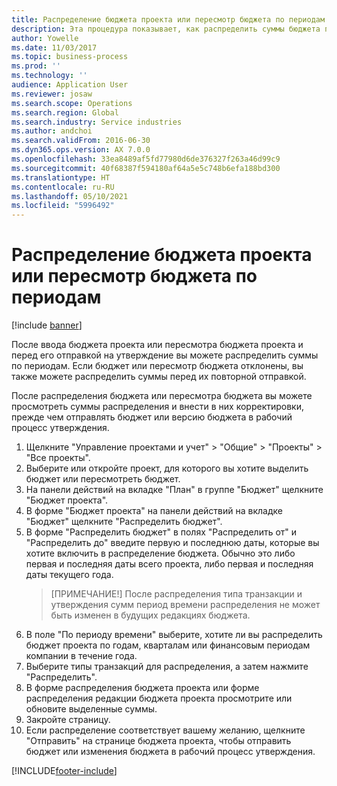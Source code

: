 ```yaml
---
title: Распределение бюджета проекта или пересмотр бюджета по периодам
description: Эта процедура показывает, как распределить суммы бюджета проекта по периодам.
author: Yowelle
ms.date: 11/03/2017
ms.topic: business-process
ms.prod: ''
ms.technology: ''
audience: Application User
ms.reviewer: josaw
ms.search.scope: Operations
ms.search.region: Global
ms.search.industry: Service industries
ms.author: andchoi
ms.search.validFrom: 2016-06-30
ms.dyn365.ops.version: AX 7.0.0
ms.openlocfilehash: 33ea8489af5fd77980d6de376327f263a46d99c9
ms.sourcegitcommit: 40f68387f594180af64a5e5c748b6efa188bd300
ms.translationtype: HT
ms.contentlocale: ru-RU
ms.lasthandoff: 05/10/2021
ms.locfileid: "5996492"
---
```

# <a name="allocate-a-project-budget-or-budget-revision-across-periods"></a>Распределение бюджета проекта или пересмотр бюджета по периодам

[!include [banner](../../includes/banner.md)]

После ввода бюджета проекта или пересмотра бюджета проекта и перед его отправкой на утверждение вы можете распределить суммы по периодам. Если бюджет или пересмотр бюджета отклонены, вы также можете распределить суммы перед их повторной отправкой. 

После распределения бюджета или пересмотра бюджета вы можете просмотреть суммы распределения и внести в них корректировки, прежде чем отправлять бюджет или версию бюджета в рабочий процесс утверждения. 

1. Щелкните "Управление проектами и учет" > "Общие" > "Проекты" > "Все проекты". 
2. Выберите или откройте проект, для которого вы хотите выделить бюджет или пересмотреть бюджет. 
3. На панели действий на вкладке "План" в группе "Бюджет" щелкните "Бюджет проекта". 
4. В форме "Бюджет проекта" на панели действий на вкладке "Бюджет" щелкните "Распределить бюджет". 
5. В форме "Распределить бюджет" в полях "Распределить от" и "Распределить до" введите первую и последнюю даты, которые вы хотите включить в распределение бюджета. Обычно это либо первая и последняя даты всего проекта, либо первая и последняя даты текущего года.  
   > [ПРИМЕЧАНИЕ!] После распределения типа транзакции и утверждения сумм период времени распределения не может быть изменен в будущих редакциях бюджета. 
6. В поле "По периоду времени" выберите, хотите ли вы распределить бюджет проекта по годам, кварталам или финансовым периодам компании в течение года.
7. Выберите типы транзакций для распределения, а затем нажмите "Распределить". 
8. В форме распределения бюджета проекта или форме распределения редакции бюджета проекта просмотрите или обновите выделенные суммы. 
9. Закройте страницу.
10. Если распределение соответствует вашему желанию, щелкните "Отправить" на странице бюджета проекта, чтобы отправить бюджет или изменения бюджета в рабочий процесс утверждения.  




[!INCLUDE[footer-include](../../includes/footer-banner.md)]